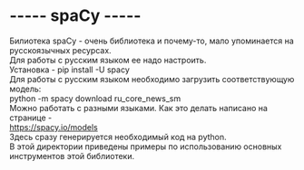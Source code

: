 # ----- spaCy -----
Билиотека spaCy - очень библиотека и почему-то, мало упоминается на русскоязычных ресурсах.<br>
Для работы с русским языком ее надо настроить.<br>
Установка - pip install -U spacy <br>
Для работы с русским языком необходимо загрузить соответствующую модель:<br>
python -m spacy download ru_core_news_sm <br>
Можно работать с разными языками. Как это делать написано на странице - <br>
https://spacy.io/models <br>
Здесь сразу генерируется необходимый код на python.<br>
В этой директории приведены примеры по использованию основных инструментов этой библиотеки.<br>